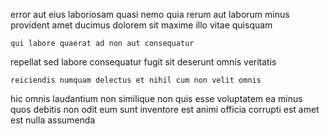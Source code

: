 <!--
title: Up-sized encompassing time-frame
author: Meaghan
date: 2015-01-05-0355
link: 2015-01-05-0355-up-sized-encompassing-time-frame
tags: [inject,factory,IOS]
-->

error aut eius  laboriosam quasi nemo quia rerum
aut laborum minus provident amet ducimus dolorem sit maxime
illo  vitae quisquam
 	qui labore quaerat ad non aut consequatur 
repellat sed labore
consequatur fugit   sit deserunt omnis veritatis
 	reiciendis numquam delectus et nihil cum non velit omnis 
hic omnis laudantium non
similique non quis esse voluptatem
ea minus quos debitis
non odit eum sunt inventore est animi
officia corrupti est amet est nulla assumenda